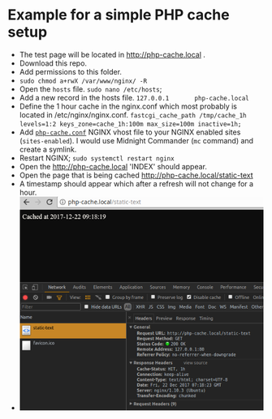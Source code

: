 # Example for a simple PHP cache setup

* The test page will be located in http://php-cache.local .
* Download this repo.
* Add permissions to this folder.
* `sudo chmod a+rwX /var/www/nginx/ -R`
* Open the `hosts` file.
`sudo nano /etc/hosts`;
* Add a new record in the hosts file.
`127.0.0.1       php-cache.local`
* Define the 1 hour cache in the nginx.conf which most probably is located in /etc/nginx/nginx.conf.
`fastcgi_cache_path /tmp/cache_1h levels=1:2 keys_zone=cache_1h:100m max_size=100m inactive=1h;`
* Add [`php-cache.conf`](/examples/php-cache/php-cache.conf) NGINX vhost file to your NGINX enabled sites (`sites-enabled`).
I would use Midnight Commander (`mc` command) and create a symlink.
* Restart NGINX;
`sudo systemctl restart nginx`
* Open the http://php-cache.local
'INDEX' should appear.
* Open the page that is being cached http://php-cache.local/static-text
* A timestamp should appear which after a refresh will not change for a hour.
* ![image](/docs/resources/images/php-cache-example.png)
